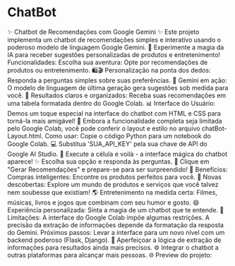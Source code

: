 # ChatBot 
✨ Chatbot de Recomendações com Google Gemini ✨
Este projeto implementa um chatbot de recomendações simples e interativo usando o poderoso modelo de linguagem Google Gemini. 🚀 Experimente a magia da IA para receber sugestões personalizadas de produtos e entretenimento!
Funcionalidades:
Escolha sua aventura: Opte por recomendações de produtos ou entretenimento. 🛍️🎬
Personalização na ponta dos dedos: Responda a perguntas simples sobre suas preferências. 📝
Gemini em ação: O modelo de linguagem de última geração gera sugestões sob medida para você. 🧠
Resultados claros e organizados: Receba suas recomendações em uma tabela formatada dentro do Google Colab. 📊
Interface do Usuário:
Demos um toque especial na interface do chatbot com HTML e CSS para torná-la mais amigável! 🎨 Embora a funcionalidade completa seja limitada pelo Google Colab, você pode conferir o layout e estilo no arquivo chatBot-Layout.html.
Como usar:
Copie o código Python para um notebook do Google Colab. 💻
Substitua 'SUA_API_KEY' pela sua chave de API do Google AI Studio. 🔑
Execute a célula e voilà - a interface mágica do chatbot aparece! ✨
Escolha sua opção e responda às perguntas. 🤔
Clique em "Gerar Recomendações" e prepare-se para ser surpreendido! 🎉
Benefícios:
Compras inteligentes: Encontre os produtos perfeitos para você. 🎯
Novas descobertas: Explore um mundo de produtos e serviços que você talvez nem soubesse que existiam! 🌎
Entretenimento na medida certa: Filmes, músicas, livros e jogos que combinam com seu humor e gosto. 😄
Experiência personalizada: Sinta a magia de um chatbot que te entende. 🤝
Limitações:
A interface do Google Colab impõe algumas restrições.
A precisão da extração de informações depende da formatação da resposta do Gemini.
Próximos passos:
Levar a interface para um novo nível com um backend poderoso (Flask, Django). 💪
Aperfeiçoar a lógica de extração de informações para resultados ainda mais precisos. ⚙️
Integrar o chatbot a outras plataformas para alcançar mais pessoas. 🌐
Preview do projeto:
